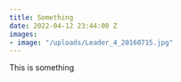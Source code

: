 ```yaml
---
title: Something
date: 2022-04-12 23:44:00 Z
images:
- image: "/uploads/Leader_4_20160715.jpg"
---
```


This is something